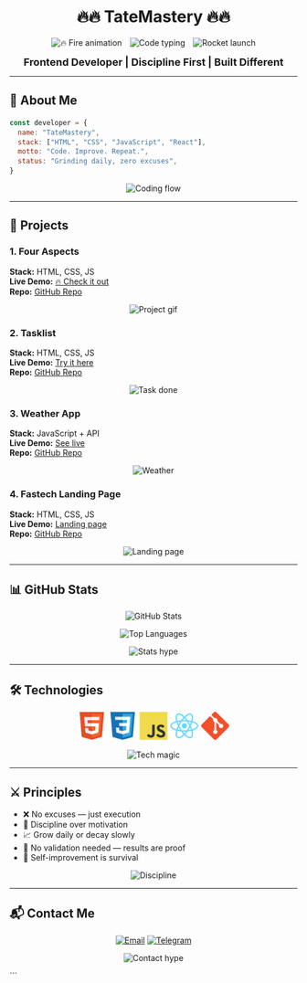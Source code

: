 <h1 align="center">🔥🔥 TateMastery 🔥🔥</h1>

<p align="center">
  <img src="https://media.giphy.com/media/3o6Zt8MgUuvSbkZYWc/giphy.gif" alt="🔥 Fire animation" width="120" style="margin-right:10px;" />
  <img src="https://media.giphy.com/media/xT9IgzoKnwFNmISR8I/giphy.gif" alt="Code typing" width="120" />
  <img src="https://media.giphy.com/media/3o7aD4qEjON54fNsA0/giphy.gif" alt="Rocket launch" width="120" style="margin-left:10px;" />
</p>

<p align="center">
  <b style="font-size:18px;">Frontend Developer | Discipline First | Built Different</b>
</p>

---

## 🧠 About Me

```js
const developer = {
  name: "TateMastery",
  stack: ["HTML", "CSS", "JavaScript", "React"],
  motto: "Code. Improve. Repeat.",
  status: "Grinding daily, zero excuses",
}
```

<p align="center">
  <img src="https://media.giphy.com/media/26xBMuIVkdFVeR6E0/giphy.gif" alt="Coding flow" width="200" />
</p>

---

## 🚀 Projects

### 1. Four Aspects  
**Stack:** HTML, CSS, JS  
**Live Demo:** [🔥 Check it out](https://tatemastery.github.io/Four_Aspects/)  
**Repo:** [GitHub Repo](https://github.com/TateMastery/Four_Aspects)  
<p align="center"><img src="https://media.giphy.com/media/l0MYB8Ory7Hqefo9a/giphy.gif" alt="Project gif" width="150"/></p>

### 2. Tasklist  
**Stack:** HTML, CSS, JS  
**Live Demo:** [Try it here](https://tatemastery.github.io/Tasklist/)  
**Repo:** [GitHub Repo](https://github.com/TateMastery/Tasklist)  
<p align="center"><img src="https://media.giphy.com/media/3oKIPwoeGErMmaI43C/giphy.gif" alt="Task done" width="150"/></p>

### 3. Weather App  
**Stack:** JavaScript + API  
**Live Demo:** [See live](https://tatemastery.github.io/Weather-Program/)  
**Repo:** [GitHub Repo](https://github.com/TateMastery/Weather-Program)  
<p align="center"><img src="https://media.giphy.com/media/3oEjI6SIIHBdRxXI40/giphy.gif" alt="Weather" width="150"/></p>

### 4. Fastech Landing Page  
**Stack:** HTML, CSS, JS  
**Live Demo:** [Landing page](https://tatemastery.github.io/Fastech/)  
**Repo:** [GitHub Repo](https://github.com/TateMastery/Fastech)  
<p align="center"><img src="https://media.giphy.com/media/xT0xeJpnrWC4XWblEk/giphy.gif" alt="Landing page" width="150"/></p>

---

## 📊 GitHub Stats

<p align="center">
  <img src="https://github-readme-stats.vercel.app/api?username=TateMastery&show_icons=true&theme=dark" alt="GitHub Stats" />
</p>

<p align="center">
  <img src="https://github-readme-stats.vercel.app/api/top-langs/?username=TateMastery&layout=compact&theme=dark" alt="Top Languages" />
</p>

<p align="center">
  <img src="https://media.giphy.com/media/xUPGcguWZHRC2HyBRS/giphy.gif" alt="Stats hype" width="250"/>
</p>

---

## 🛠️ Technologies

<div align="center">
  <img alt="HTML5" src="https://raw.githubusercontent.com/devicons/devicon/master/icons/html5/html5-original.svg" width="50" height="50" />
  <img alt="CSS3" src="https://raw.githubusercontent.com/devicons/devicon/master/icons/css3/css3-original.svg" width="50" height="50" />
  <img alt="JavaScript" src="https://raw.githubusercontent.com/devicons/devicon/master/icons/javascript/javascript-original.svg" width="50" height="50" />
  <img alt="React" src="https://raw.githubusercontent.com/devicons/devicon/master/icons/react/react-original.svg" width="50" height="50" />
  <img alt="Git" src="https://raw.githubusercontent.com/devicons/devicon/master/icons/git/git-original.svg" width="50" height="50" />
</div>

<p align="center">
  <img src="https://media.giphy.com/media/l0Exk8EUzSLsrErEQ/giphy.gif" alt="Tech magic" width="300" />
</p>

---

## ⚔️ Principles

- ❌ No excuses — just execution  
- 💪 Discipline over motivation  
- 📈 Grow daily or decay slowly  
- 🚫 No validation needed — results are proof  
- 🧠 Self-improvement is survival  

<p align="center">
  <img src="https://media.giphy.com/media/3o6ZtaO9BZHcOjmErm/giphy.gif" alt="Discipline" width="200" />
</p>

---

## 📬 Contact Me

<p align="center">
  <a href="mailto:jbrodi766@gmail.com"><img src="https://img.shields.io/badge/Email-jbrodi766%40gmail.com-D14836?style=for-the-badge&logo=gmail&logoColor=white" alt="Email"></a>
  <a href="https://t.me/phantom_assasin7"><img src="https://img.shields.io/badge/Telegram-%40phantom_assasin7-0088cc?style=for-the-badge&logo=telegram&logoColor=white" alt="Telegram"></a>
</p>

<p align="center">
  <img src="https://media.giphy.com/media/l3vR9O9OZlh0ZIfFu/giphy.gif" alt="Contact hype" width="300" />
</p>
```
